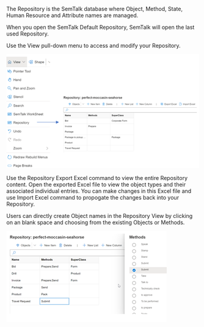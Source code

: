 The Repository is the SemTalk database where Object, Method, State, Human Resource and Attribute names are managed. 

When you open the SemTalk Default Repository, SemTalk will open the last used Repository.

Use the View pull-down menu to access and modify your Repository. 

![](https://github.com/SemTalkOnline/SemTalkOnline/blob/WebSite/images/View_Repository.png)

Use the Repository Export Excel command to view the entire Repository content. Open the exported Excel file to view the object types and their associated individual entries. You can make changes in this Excel file and use Import Excel command to propogate the changes back into your Repository.

Users can directly create Object names in the Repository View by clicking on an blank space and choosing from the existing Objects or Methods.

![](https://github.com/SemTalkOnline/SemTalkOnline/blob/WebSite/images/Repository_Assign_Method.png)
